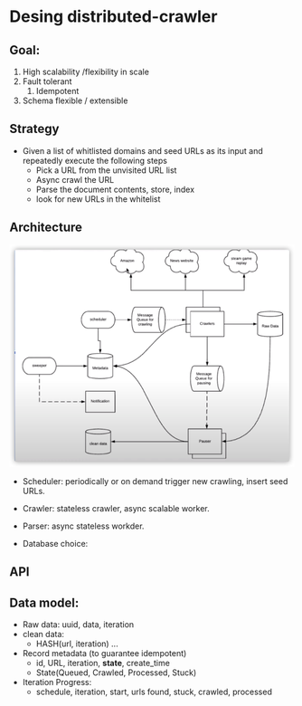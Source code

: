 # Desing distributed-crawler

## Goal:
1. High scalability /flexibility in scale
2. Fault tolerant
   1. Idempotent
3. Schema flexible / extensible

## Strategy
* Given a list of whitlisted domains and seed URLs as its input and repeatedly execute the following steps
  * Pick a URL from the unvisited URL list
  * Async crawl the URL
  * Parse the document contents, store, index
  * look for new URLs in the whitelist

## Architecture
![](SystemDesign/images/iShot2021-02-10%2011.59.43.png)
* Scheduler: periodically or on demand trigger new crawling, insert seed URLs.
* Crawler: stateless crawler, async scalable worker.
* Parser: async stateless workder.

* Database choice:


## API
## Data model:
* Raw data:
  uuid, data, iteration
* clean data:
  * HASH(url, iteration) ...
* Record metadata (to guarantee idempotent)
  * id, URL, iteration, **state**, create_time
  * State(Queued, Crawled, Processed, Stuck)
* Iteration Progress:
  * schedule, iteration, start, urls found, stuck, crawled, processed
